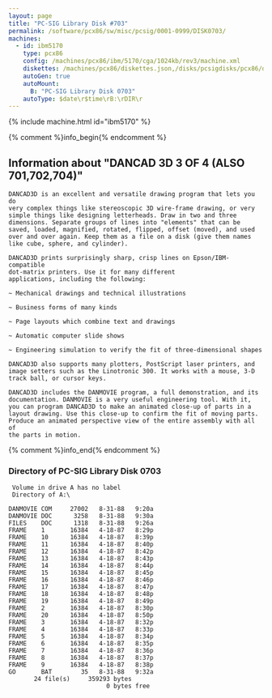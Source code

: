 ```yaml
---
layout: page
title: "PC-SIG Library Disk #703"
permalink: /software/pcx86/sw/misc/pcsig/0001-0999/DISK0703/
machines:
  - id: ibm5170
    type: pcx86
    config: /machines/pcx86/ibm/5170/cga/1024kb/rev3/machine.xml
    diskettes: /machines/pcx86/diskettes.json,/disks/pcsigdisks/pcx86/diskettes.json
    autoGen: true
    autoMount:
      B: "PC-SIG Library Disk 0703"
    autoType: $date\r$time\rB:\rDIR\r
---
```


{% include machine.html id="ibm5170" %}

{% comment %}info_begin{% endcomment %}

## Information about "DANCAD 3D 3 OF 4 (ALSO 701,702,704)"

    DANCAD3D is an excellent and versatile drawing program that lets you do
    very complex things like stereoscopic 3D wire-frame drawing, or very
    simple things like designing letterheads. Draw in two and three
    dimensions. Separate groups of lines into "elements" that can be
    saved, loaded, magnified, rotated, flipped, offset (moved), and used
    over and over again. Keep them as a file on a disk (give them names
    like cube, sphere, and cylinder).
    
    DANCAD3D prints surprisingly sharp, crisp lines on Epson/IBM-compatible
    dot-matrix printers. Use it for many different
    applications, including the following:
    
    ~ Mechanical drawings and technical illustrations
    
    ~ Business forms of many kinds
    
    ~ Page layouts which combine text and drawings
    
    ~ Automatic computer slide shows
    
    ~ Engineering simulation to verify the fit of three-dimensional shapes
    
    DANCAD3D also supports many plotters, PostScript laser printers, and
    image setters such as the Linotronic 300. It works with a mouse, 3-D
    track ball, or cursor keys.
    
    DANCAD3D includes the DANMOVIE program, a full demonstration, and its
    documentation. DANMOVIE is a very useful engineering tool. With it,
    you can program DANCAD3D to make an animated close-up of parts in a
    layout drawing. Use this close-up to confirm the fit of moving parts.
    Produce an animated perspective view of the entire assembly with all of
    the parts in motion.
{% comment %}info_end{% endcomment %}


### Directory of PC-SIG Library Disk 0703

     Volume in drive A has no label
     Directory of A:\

    DANMOVIE COM     27002   8-31-88   9:20a
    DANMOVIE DOC      3258   8-31-88   9:30a
    FILES    DOC      1318   8-31-88   9:26a
    FRAME    1       16384   4-18-87   8:29p
    FRAME    10      16384   4-18-87   8:39p
    FRAME    11      16384   4-18-87   8:40p
    FRAME    12      16384   4-18-87   8:42p
    FRAME    13      16384   4-18-87   8:43p
    FRAME    14      16384   4-18-87   8:44p
    FRAME    15      16384   4-18-87   8:45p
    FRAME    16      16384   4-18-87   8:46p
    FRAME    17      16384   4-18-87   8:47p
    FRAME    18      16384   4-18-87   8:48p
    FRAME    19      16384   4-18-87   8:49p
    FRAME    2       16384   4-18-87   8:30p
    FRAME    20      16384   4-18-87   8:50p
    FRAME    3       16384   4-18-87   8:32p
    FRAME    4       16384   4-18-87   8:33p
    FRAME    5       16384   4-18-87   8:34p
    FRAME    6       16384   4-18-87   8:35p
    FRAME    7       16384   4-18-87   8:36p
    FRAME    8       16384   4-18-87   8:37p
    FRAME    9       16384   4-18-87   8:38p
    GO       BAT        35   8-31-88   9:32a
           24 file(s)     359293 bytes
                               0 bytes free
